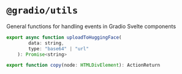 # `@gradio/utils`

General functions for handling events in Gradio Svelte components

```javascript
export async function uploadToHuggingFace(
		data: string,
		type: "base64" | "url"
	): Promise<string>

export function copy(node: HTMLDivElement): ActionReturn


```
